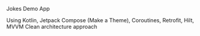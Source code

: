 Jokes Demo App 

Using Kotlin, Jetpack Compose (Make a Theme), Coroutines, Retrofit, Hilt, MVVM Clean architecture approach

